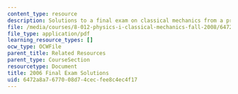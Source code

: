 ```yaml
---
content_type: resource
description: Solutions to a final exam on classical mechanics from a previous semester.
file: /media/courses/8-012-physics-i-classical-mechanics-fall-2008/6472a8a7677008d74cecfee8c4ec4f17_2006_final_sol.pdf
file_type: application/pdf
learning_resource_types: []
ocw_type: OCWFile
parent_title: Related Resources
parent_type: CourseSection
resourcetype: Document
title: 2006 Final Exam Solutions
uid: 6472a8a7-6770-08d7-4cec-fee8c4ec4f17
---
```

